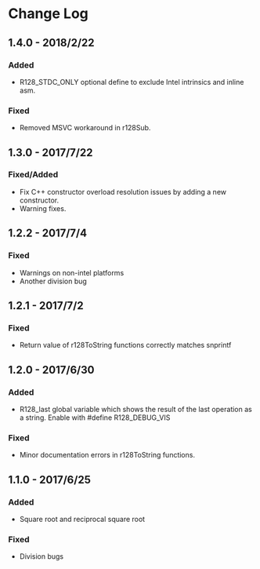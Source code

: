 # Change Log

## 1.4.0 - 2018/2/22
### Added
* R128_STDC_ONLY optional define to exclude Intel intrinsics and inline asm.
### Fixed
* Removed MSVC workaround in r128Sub.

## 1.3.0 - 2017/7/22
### Fixed/Added
* Fix C++ constructor overload resolution issues by adding a new constructor.
* Warning fixes.

## 1.2.2 - 2017/7/4
### Fixed
* Warnings on non-intel platforms
* Another division bug

## 1.2.1 - 2017/7/2
### Fixed
* Return value of r128ToString functions correctly matches snprintf

## 1.2.0 - 2017/6/30
### Added
* R128_last global variable which shows the result of the last operation as a
  string. Enable with #define R128_DEBUG_VIS

### Fixed
* Minor documentation errors in r128ToString functions.

## 1.1.0 - 2017/6/25
### Added
* Square root and reciprocal square root

### Fixed
* Division bugs

